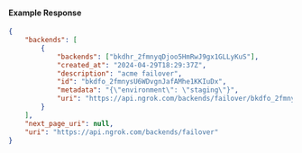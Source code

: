 <!-- Code generated for API Clients. DO NOT EDIT. -->

#### Example Response

```json
{
	"backends": [
		{
			"backends": ["bkdhr_2fmnyqDjoo5HmRwJ9gx1GLLyKuS"],
			"created_at": "2024-04-29T18:29:37Z",
			"description": "acme failover",
			"id": "bkdfo_2fmnysU6WDvgnJafAMhe1KKIuDx",
			"metadata": "{\"environment\": \"staging\"}",
			"uri": "https://api.ngrok.com/backends/failover/bkdfo_2fmnysU6WDvgnJafAMhe1KKIuDx"
		}
	],
	"next_page_uri": null,
	"uri": "https://api.ngrok.com/backends/failover"
}
```
